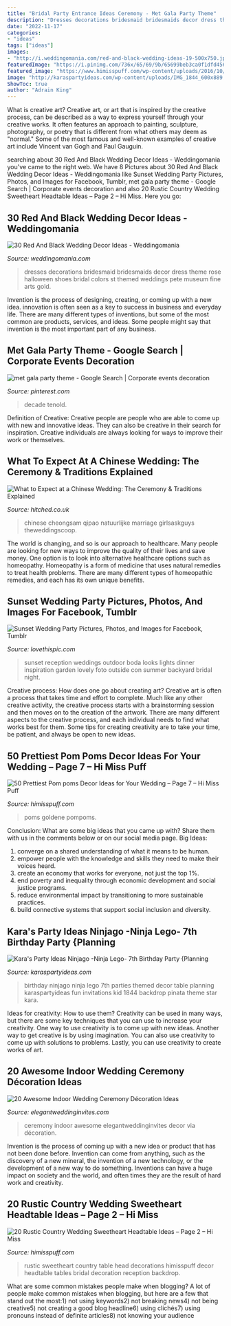 ```yaml
---
title: "Bridal Party Entrance Ideas Ceremony - Met Gala Party Theme"
description: "Dresses decorations bridesmaid bridesmaids decor dress theme rose halloween shoes bridal colors st themed weddings pete museum fine arts gold"
date: "2022-11-17"
categories:
- "ideas"
tags: ["ideas"]
images:
- "http://i.weddingomania.com/red-and-black-wedding-ideas-19-500x750.jpg"
featuredImage: "https://i.pinimg.com/736x/65/69/9b/65699beb3ca0f1dfd45603b13ecdc445.jpg"
featured_image: "https://www.himisspuff.com/wp-content/uploads/2016/10/white-and-pink-pom-poms-wedding-decor.jpg"
image: "http://karaspartyideas.com/wp-content/uploads/IMG_1844_600x889.jpg"
ShowToc: true
author: "Adrain King"
---
```



What is creative art?
Creative art, or art that is inspired by the creative process, can be described as a way to express yourself through your creative works. It often features an approach to painting, sculpture, photography, or poetry that is different from what others may deem as "normal." Some of the most famous and well-known examples of creative art include Vincent van Gogh and Paul Gauguin.

	

		
searching about 30 Red And Black Wedding Decor Ideas - Weddingomania you've came to the right web. We have 8 Pictures about 30 Red And Black Wedding Decor Ideas - Weddingomania like Sunset Wedding Party Pictures, Photos, and Images for Facebook, Tumblr, met gala party theme - Google Search | Corporate events decoration and also 20 Rustic Country Wedding Sweetheart Headtable Ideas – Page 2 – Hi Miss. Here you go:
		
    
## 30 Red And Black Wedding Decor Ideas - Weddingomania

<img loading=lazy src="http://i.weddingomania.com/red-and-black-wedding-ideas-19-500x750.jpg" onerror="this.onerror=null;this.src='https://tse4.mm.bing.net/th?id=OIP.bVhLiaMAcYjBQ1s4MC4SQwHaLH&amp;pid=15.1';" alt="30 Red And Black Wedding Decor Ideas - Weddingomania">

_Source: weddingomania.com_

>dresses decorations bridesmaid bridesmaids decor dress theme rose halloween shoes bridal colors st themed weddings pete museum fine arts gold. 

	

Invention is the process of designing, creating, or coming up with a new idea. innovation is often seen as a key to success in business and everyday life. There are many different types of inventions, but some of the most common are products, services, and ideas. Some people might say that invention is the most important part of any business.

    
## Met Gala Party Theme - Google Search | Corporate Events Decoration

<img loading=lazy src="https://i.pinimg.com/736x/65/69/9b/65699beb3ca0f1dfd45603b13ecdc445.jpg" onerror="this.onerror=null;this.src='https://tse1.mm.bing.net/th?id=OIP.YDgECB-4LBbPPOaY5wxqNQHaLH&amp;pid=15.1';" alt="met gala party theme - Google Search | Corporate events decoration">

_Source: pinterest.com_

>decade tenold. 

	

Definition of Creative:
Creative people are people who are able to come up with new and innovative ideas. They can also be creative in their search for inspiration. Creative individuals are always looking for ways to improve their work or themselves.

    
## What To Expect At A Chinese Wedding: The Ceremony &amp; Traditions Explained

<img loading=lazy src="https://cdn0.hitched.co.uk/articles/images/9/2/1/4/img_74129/groom.jpg" onerror="this.onerror=null;this.src='https://tse3.mm.bing.net/th?id=OIP.YtKa78cK_GCfd2zm61KxYwHaKl&amp;pid=15.1';" alt="What to Expect at a Chinese Wedding: The Ceremony &amp; Traditions Explained">

_Source: hitched.co.uk_

>chinese cheongsam qipao natuurlijke marriage girlsaskguys theweddingscoop. 

	

The world is changing, and so is our approach to healthcare. Many people are looking for new ways to improve the quality of their lives and save money. One option is to look into alternative healthcare options such as homeopathy. Homeopathy is a form of medicine that uses natural remedies to treat health problems. There are many different types of homeopathic remedies, and each has its own unique benefits.

    
## Sunset Wedding Party Pictures, Photos, And Images For Facebook, Tumblr

<img loading=lazy src="http://www.lovethispic.com/uploaded_images/121272-Sunset-Wedding-Party.jpg" onerror="this.onerror=null;this.src='https://tse4.mm.bing.net/th?id=OIP.t1pUxG45Efg93-WR1kTt-AHaLH&amp;pid=15.1';" alt="Sunset Wedding Party Pictures, Photos, and Images for Facebook, Tumblr">

_Source: lovethispic.com_

>sunset reception weddings outdoor boda looks lights dinner inspiration garden lovely foto outside con summer backyard bridal night. 

	

Creative process: How does one go about creating art?
Creative art is often a process that takes time and effort to complete. Much like any other creative activity, the creative process starts with a brainstorming session and then moves on to the creation of the artwork. There are many different aspects to the creative process, and each individual needs to find what works best for them. Some tips for creating creativity are to take your time, be patient, and always be open to new ideas.

    
## 50 Prettiest Pom Poms Decor Ideas For Your Wedding – Page 7 – Hi Miss Puff

<img loading=lazy src="https://www.himisspuff.com/wp-content/uploads/2016/10/white-and-pink-pom-poms-wedding-decor.jpg" onerror="this.onerror=null;this.src='https://tse3.mm.bing.net/th?id=OIP.C6o4AHeTBVzCGlViYC30gAHaLH&amp;pid=15.1';" alt="50 Prettiest Pom poms Decor Ideas for Your Wedding – Page 7 – Hi Miss Puff">

_Source: himisspuff.com_

>poms goldene pompoms. 

	

Conclusion: What are some big ideas that you came up with? Share them with us in the comments below or on our social media page.
Big Ideas:
1. converge on a shared understanding of what it means to be human. 
2. empower people with the knowledge and skills they need to make their voices heard. 
3. create an economy that works for everyone, not just the top 1%. 
4. end poverty and inequality through economic development and social justice programs. 
5. reduce environmental impact by transitioning to more sustainable practices. 
6. build connective systems that support social inclusion and diversity. 

    
## Kara&#039;s Party Ideas Ninjago -Ninja Lego- 7th Birthday Party {Planning

<img loading=lazy src="http://karaspartyideas.com/wp-content/uploads/IMG_1844_600x889.jpg" onerror="this.onerror=null;this.src='https://tse2.mm.bing.net/th?id=OIP.iAQBWXDyDPhsdqTuR7UcdQHaK-&amp;pid=15.1';" alt="Kara&#039;s Party Ideas Ninjago -Ninja Lego- 7th Birthday Party {Planning">

_Source: karaspartyideas.com_

>birthday ninjago ninja lego 7th parties themed decor table planning karaspartyideas fun invitations kid 1844 backdrop pinata theme star kara. 

	

Ideas for creativity: How to use them?
Creativity can be used in many ways, but there are some key techniques that you can use to increase your creativity. One way to use creativity is to come up with new ideas. Another way to get creative is by using imagination. You can also use creativity to come up with solutions to problems. Lastly, you can use creativity to create works of art.

    
## 20 Awesome Indoor Wedding Ceremony Décoration Ideas

<img loading=lazy src="https://www.elegantweddinginvites.com/wedding-blog/wp-content/uploads/2015/12/blooms-and-petals-decorated-winter-ceremonies.jpg" onerror="this.onerror=null;this.src='https://tse3.mm.bing.net/th?id=OIP.dxCM44lk4PxKasMZG1xxCQHaLH&amp;pid=15.1';" alt="20 Awesome Indoor Wedding Ceremony Décoration Ideas">

_Source: elegantweddinginvites.com_

>ceremony indoor awesome elegantweddinginvites decor via décoration. 

	

Invention is the process of coming up with a new idea or product that has not been done before. Invention can come from anything, such as the discovery of a new mineral, the invention of a new technology, or the development of a new way to do something. Inventions can have a huge impact on society and the world, and often times they are the result of hard work and creativity.

    
## 20 Rustic Country Wedding Sweetheart Headtable Ideas – Page 2 – Hi Miss

<img loading=lazy src="https://www.himisspuff.com/wp-content/uploads/2019/11/Rustic-country-wedding-sweetheart-head-table-decoration-ideas-20.jpg" onerror="this.onerror=null;this.src='https://tse2.mm.bing.net/th?id=OIP.grRlXYGQrpPQdSM5QVf16QHaNK&amp;pid=15.1';" alt="20 Rustic Country Wedding Sweetheart Headtable Ideas – Page 2 – Hi Miss">

_Source: himisspuff.com_

>rustic sweetheart country table head decorations himisspuff decor headtable tables bridal decoration reception backdrop. 

	

What are some common mistakes people make when blogging?
A lot of people make common mistakes when blogging, but here are a few that stand out the most:1) not using keywords2) not breaking news4) not being creative5) not creating a good blog headline6) using clichés7) using pronouns instead of definite articles8) not knowing your audience

